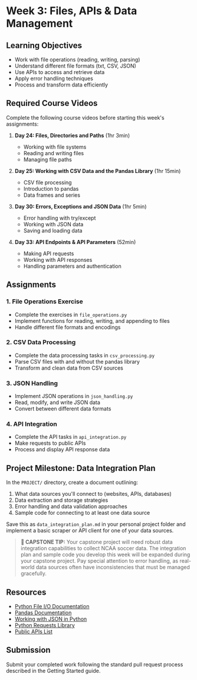 # Week 3: Files, APIs & Data Management

## Learning Objectives
- Work with file operations (reading, writing, parsing)
- Understand different file formats (txt, CSV, JSON)
- Use APIs to access and retrieve data
- Apply error handling techniques
- Process and transform data efficiently

## Required Course Videos
Complete the following course videos before starting this week's assignments:

1. **Day 24: Files, Directories and Paths** (1hr 3min)
   - Working with file systems
   - Reading and writing files
   - Managing file paths

2. **Day 25: Working with CSV Data and the Pandas Library** (1hr 15min)
   - CSV file processing
   - Introduction to pandas
   - Data frames and series

3. **Day 30: Errors, Exceptions and JSON Data** (1hr 5min)
   - Error handling with try/except
   - Working with JSON data
   - Saving and loading data

4. **Day 33: API Endpoints & API Parameters** (52min)
   - Making API requests
   - Working with API responses
   - Handling parameters and authentication

## Assignments

### 1. File Operations Exercise
- Complete the exercises in `file_operations.py`
- Implement functions for reading, writing, and appending to files
- Handle different file formats and encodings

### 2. CSV Data Processing
- Complete the data processing tasks in `csv_processing.py`
- Parse CSV files with and without the pandas library
- Transform and clean data from CSV sources

### 3. JSON Handling
- Implement JSON operations in `json_handling.py`
- Read, modify, and write JSON data
- Convert between different data formats

### 4. API Integration
- Complete the API tasks in `api_integration.py`
- Make requests to public APIs
- Process and display API response data

## Project Milestone: Data Integration Plan

In the `PROJECT/` directory, create a document outlining:
1. What data sources you'll connect to (websites, APIs, databases)
2. Data extraction and storage strategies
3. Error handling and data validation approaches
4. Sample code for connecting to at least one data source

Save this as `data_integration_plan.md` in your personal project folder and implement a basic scraper or API client for one of your data sources.

> **🌟 CAPSTONE TIP:** Your capstone project will need robust data integration capabilities to collect NCAA soccer data. The integration plan and sample code you develop this week will be expanded during your capstone project. Pay special attention to error handling, as real-world data sources often have inconsistencies that must be managed gracefully.

## Resources
- [Python File I/O Documentation](https://docs.python.org/3/tutorial/inputoutput.html)
- [Pandas Documentation](https://pandas.pydata.org/docs/)
- [Working with JSON in Python](https://realpython.com/python-json/)
- [Python Requests Library](https://requests.readthedocs.io/en/latest/)
- [Public APIs List](https://github.com/public-apis/public-apis)

## Submission
Submit your completed work following the standard pull request process described in the Getting Started guide.